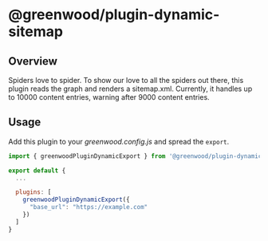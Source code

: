 # @greenwood/plugin-dynamic-sitemap

## Overview
Spiders love to spider.  To show our love to all the spiders out there, this plugin reads 
the graph and renders a sitemap.xml.  Currently, it handles up to 10000 content entries, warning 
after 9000 content entries.

## Usage
Add this plugin to your _greenwood.config.js_ and spread the `export`.  

```javascript
import { greenwoodPluginDynamicExport } from '@greenwood/plugin-dynamic-sitemap';

export default {
  ...

  plugins: [
    greenwoodPluginDynamicExport({
      "base_url": "https://example.com"
    })
  ]
}
```

